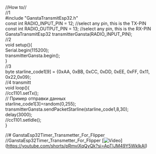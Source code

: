 //How to// \
//1 \
  #include "GanstaTransmitEsp32.h"\
  const int RADIO_INPUT_PIN = 12; 	//select any pin, this is the TX-PIN\
  const int RADIO_OUTPUT_PIN = 13; 	//select any pin, this is the RX-PIN\
  GanstaTransmitEsp32 transmitterGansta(RADIO_INPUT_PIN);\
//2 \
void setup(){\
	Serial.begin(115200);\
  transmitterGansta.begin();\
}\
//3\
 byte starline_code1[9] = {0xAA, 0xBB, 0xCC, 0xDD, 0xEE, 0xFF, 0x11, 0x22,0x09};\
//4 transmitt\
void loop(){\
//cc1101.setTx();\
// Пример отправки данных\
starline_code1[3]=random(0,255);\
transmitterGansta.sendPacketStarline(starline_code1,8,30);\
delay(3000);\
//cc1101.setIdle();\
}


//# GanstaEsp32Timer_Transmetter_For_Flipper
//GanstaEsp32Timer_Transmetter_For_Flipper
[![Video](https://github.com/user-attachments/assets/9b80d911-6848-4bc0-85b1-197251e31afe)]
\
(https://youtube.com/shorts/pRmviXqQyQk?si=ApTIJM49Y5WkIkAI)

